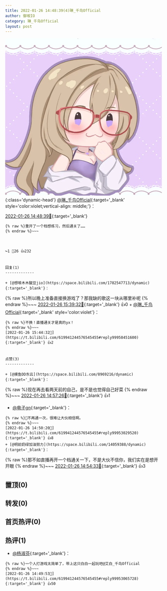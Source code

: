 ```yaml
---
title: 2022-01-26 14:48:39(4)琳_千鸟Official
author: 御坂IO
category: 琳_千鸟Official
layout: post
---
```


![img](/images/c0a88f85ebd0d056f37b114e0748e69556c8b488.jpg){:class='dynamic-head'}
[@琳_千鸟Official](https://space.bilibili.com/1620923329/dynamic){:target='_blank' style='color:violet;vertical-align: middle;'}：

[2022-01-26 14:48:39🔗](https://t.bilibili.com/619941244576545455){:target='_blank'}

~~~
{% raw %}重开了一个档想练习，然后通关了……
{% endraw %}~~~



↪️1 💬26 👍232


回复(1)
-------------

+ [@想嗦木木酸豆jio](https://space.bilibili.com/1782547713/dynamic){:target='_blank'}：
~~~
{% raw %}所以晚上准备直接换游戏了？那我缺的歌这一块从哪里补呢
{% endraw %}~~~
[2022-01-26 15:39:32🔗](https://t.bilibili.com/619941244576545455#reply99957975600){:target='_blank'} 👍0
    + [@琳_千鸟Official](https://space.bilibili.com/1620923329/dynamic){:target='_blank' style='color:violet'}：
~~~
{% raw %}不换！直播通关才是真的yx！
{% endraw %}~~~
[2022-01-26 15:44:32🔗](https://t.bilibili.com/619941244576545455#reply99958451600){:target='_blank'} 👍2


点赞(3)
-------------

+ [@摸鱼DD东云](https://space.bilibili.com/8969216/dynamic){:target='_blank'}：
~~~
{% raw %}现在再去看两天前的自己，是不是也觉得自己好菜
{% endraw %}~~~
[2022-01-26 14:57:26🔗](https://t.bilibili.com/619941244576545455#reply99953808400){:target='_blank'} 👍1
+ [@电子gn](https://space.bilibili.com/1317124945/dynamic){:target='_blank'}：
~~~
{% raw %}🧐不再通一次，很难让大伙相信啊。
{% endraw %}~~~
[2022-01-26 14:50:20🔗](https://t.bilibili.com/619941244576545455#reply99953029520){:target='_blank'} 👍8
+ [@明前奶绿加油努力](https://space.bilibili.com/14059388/dynamic){:target='_blank'}：
~~~
{% raw %}那不如直播再开一个档通关一下，不是大伙不信你，我们实在是想开开眼
{% endraw %}~~~
[2022-01-26 14:54:33🔗](https://t.bilibili.com/619941244576545455#reply99953547488){:target='_blank'} 👍3


置顶(0)
-------------



转发(0)
-------------



首页热评(0)
-------------



热评(1)
-------------

+ [@杨淑芬](https://space.bilibili.com/564295/dynamic){:target='_blank'}：
~~~
{% raw %}一个人打游戏太简单了，带上这只白白一起玩吧@艾白_千鸟Official
{% endraw %}~~~
[2022-01-26 14:49:53🔗](https://t.bilibili.com/619941244576545455#reply99953065728){:target='_blank'} 👍50


